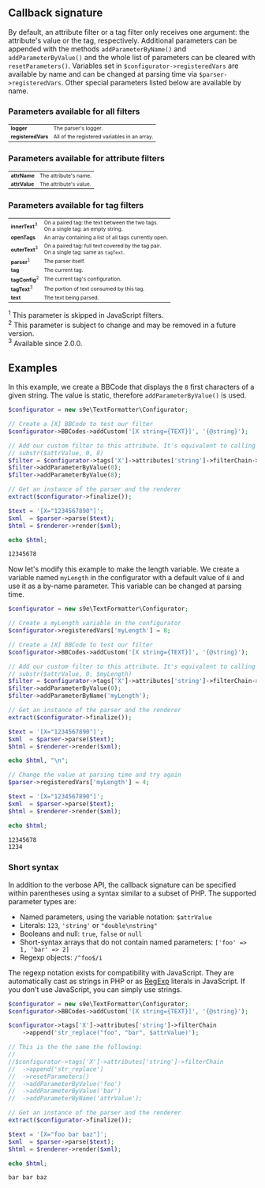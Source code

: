 <h2>Callback signature</h2>

By default, an attribute filter or a tag filter only receives one argument: the attribute's value or the tag, respectively. Additional parameters can be appended with the methods `addParameterByName()` and `addParameterByValue()` and the whole list of parameters can be cleared with `resetParameters()`. Variables set in `$configurator->registeredVars` are available by name and can be changed at parsing time via `$parser->registeredVars`. Other special parameters listed below are available by name.


### Parameters available for all filters

<table style="font-size:75%">
<tr>
	<td><b>logger</b></td>
	<td>The parser's logger.</td>
</tr>
<tr>
	<td><b>registeredVars</b></td>
	<td>All of the registered variables in an array.</td>
</tr>
</table>


### Parameters available for attribute filters

<table style="font-size:75%">
<tr>
	<td><b>attrName</b></td>
	<td>The attribute's name.</td>
</tr>
<tr>
	<td><b>attrValue</b></td>
	<td>The attribute's value.</td>
</tr>
</table>


### Parameters available for tag filters

<table style="font-size:75%">
<tr>
	<td><b>innerText</b><sup>3</sup></td>
	<td>On a paired tag: the text between the two tags.<br>On a single tag: an empty string.</td>
</tr>
<tr>
	<td><b>openTags</b></td>
	<td>An array containing a list of all tags currently open.</td>
</tr>
<tr>
	<td><b>outerText</b><sup>3</sup></td>
	<td>On a paired tag: full text covered by the tag pair.<br>On a single tag: same as <code>tagText</code>.</td>
</tr>
<tr>
	<td><b>parser</b><sup>1</sup></td>
	<td>The parser itself.</td>
</tr>
<tr>
	<td><b>tag</b></td>
	<td>The current tag.</td>
</tr>
<tr>
	<td><b>tagConfig</b><sup>2</sup></td>
	<td>The current tag's configuration.</td>
</tr>
<tr>
	<td><b>tagText</b><sup>3</sup></td>
	<td>The portion of text consumed by this tag.</td>
</tr>
<tr>
	<td><b>text</b></td>
	<td>The text being parsed.</td>
</tr>
</table>

<sup>1</sup> This parameter is skipped in JavaScript filters.  
<sup>2</sup> This parameter is subject to change and may be removed in a future version.  
<sup>3</sup> Available since 2.0.0.  


## Examples

In this example, we create a BBCode that displays the `8` first characters of a given string. The value is static, therefore `addParameterByValue()` is used.

```php
$configurator = new s9e\TextFormatter\Configurator;

// Create a [X] BBCode to test our filter
$configurator->BBCodes->addCustom('[X string={TEXT}]', '{@string}');

// Add our custom filter to this attribute. It's equivalent to calling
// substr($attrValue, 0, 8)
$filter = $configurator->tags['X']->attributes['string']->filterChain->append('substr');
$filter->addParameterByValue(0);
$filter->addParameterByValue(8);

// Get an instance of the parser and the renderer
extract($configurator->finalize());

$text = '[X="1234567890"]';
$xml  = $parser->parse($text);
$html = $renderer->render($xml);

echo $html;
```
```html
12345678
```

Now let's modify this example to make the length variable. We create a variable named `myLength` in the configurator with a default value of `8` and use it as a by-name parameter. This variable can be changed at parsing time.

```php
$configurator = new s9e\TextFormatter\Configurator;

// Create a myLength variable in the configurator
$configurator->registeredVars['myLength'] = 8;

// Create a [X] BBCode to test our filter
$configurator->BBCodes->addCustom('[X string={TEXT}]', '{@string}');

// Add our custom filter to this attribute. It's equivalent to calling
// substr($attrValue, 0, $myLength)
$filter = $configurator->tags['X']->attributes['string']->filterChain->append('substr');
$filter->addParameterByValue(0);
$filter->addParameterByName('myLength');

// Get an instance of the parser and the renderer
extract($configurator->finalize());

$text = '[X="1234567890"]';
$xml  = $parser->parse($text);
$html = $renderer->render($xml);

echo $html, "\n";

// Change the value at parsing time and try again
$parser->registeredVars['myLength'] = 4;

$text = '[X="1234567890"]';
$xml  = $parser->parse($text);
$html = $renderer->render($xml);

echo $html;
```
```html
12345678
1234
```

### Short syntax

In addition to the verbose API, the callback signature can be specified within parentheses using a syntax similar to a subset of PHP. The supported parameter types are:

 - Named parameters, using the variable notation: `$attrValue`
 - Literals: `123`, `'string'` or `"double\nstring"`
 - Booleans and null: `true`, `false` or `null`
 - Short-syntax arrays that do not contain named parameters: `['foo' => 1, 'bar' => 2]`
 - Regexp objects: `/^foo$/i`

The regexp notation exists for compatibility with JavaScript. They are automatically cast as strings in PHP or as [RegExp](https://developer.mozilla.org/en-US/docs/Web/JavaScript/Reference/Global_Objects/RegExp) literals in JavaScript. If you don't use JavaScript, you can simply use strings.

```php
$configurator = new s9e\TextFormatter\Configurator;
$configurator->BBCodes->addCustom('[X string={TEXT}]', '{@string}');

$configurator->tags['X']->attributes['string']->filterChain
	->append('str_replace("foo", "bar", $attrValue)');

// This is the the same the following:
//
//$configurator->tags['X']->attributes['string']->filterChain
//	->append('str_replace')
//	->resetParameters()
//	->addParameterByValue('foo')
//	->addParameterByValue('bar')
//	->addParameterByName('attrValue');

// Get an instance of the parser and the renderer
extract($configurator->finalize());

$text = '[X="foo bar baz"]';
$xml  = $parser->parse($text);
$html = $renderer->render($xml);

echo $html;
```
```html
bar bar baz
```
